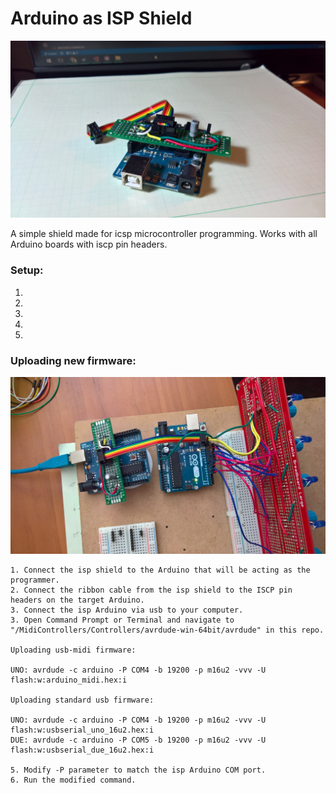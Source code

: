 # Arduino as ISP Shield

![Shield and ribbon](https://github.com/JGuzak/MidiControllers/blob/master/uno_isp/uno_isp_shield%20(1).jpg)

A simple shield made for icsp microcontroller programming. Works with all Arduino boards with iscp pin headers.

### Setup:
 1.
 2.
 3.
 4.
 5.

### Uploading new firmware:

![ISP programming](https://github.com/JGuzak/MidiControllers/blob/master/uno_isp/uno_isp_shield%20(2).jpg)

    1. Connect the isp shield to the Arduino that will be acting as the programmer.
    2. Connect the ribbon cable from the isp shield to the ISCP pin headers on the target Arduino.
    3. Connect the isp Arduino via usb to your computer.
    3. Open Command Prompt or Terminal and navigate to "/MidiControllers/Controllers/avrdude-win-64bit/avrdude" in this repo.

    Uploading usb-midi firmware:

    UNO: avrdude -c arduino -P COM4 -b 19200 -p m16u2 -vvv -U flash:w:arduino_midi.hex:i

    Uploading standard usb firmware:

    UNO: avrdude -c arduino -P COM4 -b 19200 -p m16u2 -vvv -U flash:w:usbserial_uno_16u2.hex:i
    DUE: avrdude -c arduino -P COM5 -b 19200 -p m16u2 -vvv -U flash:w:usbserial_due_16u2.hex:i

    5. Modify -P parameter to match the isp Arduino COM port.
    6. Run the modified command.
